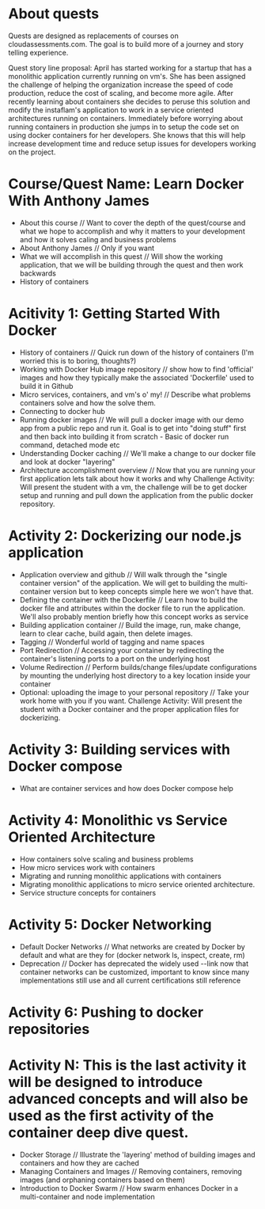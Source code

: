 
# About quests 
Quests are designed as replacements of courses on cloudassessments.com. The goal is to build more of a journey and story telling experience.

Quest story line proposal: April has started working for a startup that has a monolithic application currently running on vm's. She has been assigned the challenge of helping the organization increase the speed of code production, reduce the cost of scaling, and become more agile. After recently learning about containers she decides to peruse this solution and modify the instaflam's application to work in a service oriented architectures running on containers. Immediately before worrying about running containers in production she jumps in to setup the code set on using docker containers for her developers. She knows that this will help increase development time and reduce setup issues for developers working on the project.

# Course/Quest Name: Learn Docker With Anthony James
* About this course // Want to cover the depth of the quest/course and what we hope to accomplish and why it matters to your development and how it solves caling and business problems
* About Anthony James // Only if you want
* What we will accomplish in this quest // Will show the working application, that we will be building through the quest and then work backwards
* History of containers

# Acitivity 1: Getting Started With Docker
* History of containers // Quick run down of the history of containers (I'm worried this is to boring, thoughts?)
* Working with Docker Hub image repository // show how to find 'official' images and how they typically make the associated 'Dockerfile' used to build it in Github
* Micro services, containers, and vm's o' my! // Describe what problems containers solve and how the solve them.
* Connecting to docker hub
* Running docker images // We will pull a docker image with our demo app from a public repo and run it. Goal is to get into "doing stuff" first and then back into building it from scratch - Basic of docker run command, detached mode etc
* Understanding Docker caching // We'll make a change to our docker file and look at docker "layering"
* Architecture accomplishment overview // Now that you are running your first application lets talk about how it works and why
Challenge Activity: Will present the student with a vm, the challenge will be to get docker setup and running and pull down the application from the public docker repository.

# Activity 2: Dockerizing our node.js application
* Application overview and github // Will walk through the "single container version" of the  application. We will get to building the multi-container version but to keep concepts simple here we won't have that.
* Defining the container with the Dockerfile // Learn how to build the docker file and attributes within the docker file to run the application. We'll also probably mention briefly how this concept works as service
* Building application container // Build the image, run, make change, learn to clear cache, build again, then delete images.
* Tagging // Wonderful world of tagging and name spaces
* Port Redirection // Accessing your container by redirecting the container's listening ports to a port on the underlying host 
* Volume Redirection // Perform builds/change files/update configurations by mounting the underlying host directory to a key location inside your container
* Optional: uploading the image to your personal repository // Take your work home with you if you want. 
Challenge Activity: Will present the student with a Docker container and the proper application files for dockerizing. 

# Activity 3: Building services with Docker compose
* What are container services and how does Docker compose help

# Activity 4: Monolithic vs Service Oriented Architecture 
* How containers solve scaling and business problems
* How micro services work with containers
* Migrating and running monolithic applications with containers
* Migrating monolithic applications to micro service oriented architecture.
* Service structure concepts for containers

# Activity 5: Docker Networking
* Default Docker Networks // What networks are created by Docker by default and what are they for (docker network ls, inspect, create, rm)
* Deprecation // Docker has deprecated the widely used --link now that container networks can be customized, important to know since many implementations still use and all current certifications still reference

# Activity 6: Pushing to docker repositories 

# Activity N: This is the last activity it will be designed to introduce advanced concepts and will also be used as the first activity of the container deep dive quest.
* Docker Storage // Illustrate the 'layering' method of building images and containers and how they are cached
* Managing Containers and Images // Removing containers, removing images (and orphaning containers based on them)
* Introduction to Docker Swarm // How swarm enhances Docker in a multi-container and node implementation
